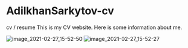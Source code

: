 # AdilkhanSarkytov-cv
cv / resume
This is my CV website. Here is some information about me.


![image_2021-02-27_15-52-50](https://user-images.githubusercontent.com/56475043/109384169-31b2af00-7915-11eb-939f-28eef0bac2b2.png)
![image_2021-02-27_15-52-27](https://user-images.githubusercontent.com/56475043/109384171-324b4580-7915-11eb-92ba-173dd5c2b782.png)
